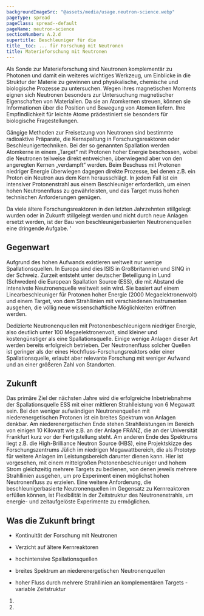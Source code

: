 ```yaml
---
backgroundImageSrc: "@assets/media/usage.neutron-science.webp"
pageType: spread
pageClass: spread--default
pageName: neutron-science
sectionNumber: A.2.d
supertitle: Beschleuniger für die
title__toc: ... für Forschung mit Neutronen
title: Materieforschung mit Neutronen
---
```


<div class="spread--left spread-area--c-1 spread-area--small">

<progress-chart dimension="progress__peak_luminosity" :print="true"/>

<figcaption>

</figcaption>

</div>

<div class="spread--left spread-area--intro spread-area">

Als Sonde zur Materieforschung sind Neutronen komplementär zu Photonen und damit ein weiteres wichtiges Werkzeug, um Einblicke in die Struktur der Materie zu gewinnen und physikalische, chemische und biologische Prozesse zu untersuchen. Wegen ihres magnetischen Moments eignen sich Neutronen besonders zur Untersuchung magnetischer Eigenschaften von Materialien. Da sie an Atomkernen streuen, können sie Informationen über die Position und Bewegung von Atomen liefern. Ihre Empfindlichkeit für leichte Atome prädestiniert sie besonders für biologische Fragestellungen.

Gängige Methoden zur Freisetzung von Neutronen sind bestimmte radioaktive Präparate, die Kernspaltung in Forschungsreaktoren oder Beschleunigertechniken. Bei der so genannten Spallation werden Atomkerne in einem „Target“ mit Protonen hoher Energie beschossen, wobei die Neutronen teilweise direkt entweichen, überwiegend aber von den angeregten Kernen „verdampft“ werden. Beim Beschuss mit Protonen niedriger Energie überwiegen dagegen direkte Prozesse, bei denen z.B. ein Proton ein Neutron aus dem Kern herausschlägt. In jedem Fall ist ein intensiver Protonenstrahl aus einem Beschleuniger erforderlich, um einen hohen Neutronenfluss zu gewährleisten, und das Target muss hohen technischen Anforderungen genügen.

</div>

<div class="hidden">

Da viele ältere Forschungsreaktoren in den letzten Jahrzehnten stillgelegt wurden oder in Zukunft stillgelegt werden und nicht durch neue Anlagen ersetzt werden, ist der Bau von beschleunigerbasierten Neutronenquellen eine dringende Aufgabe.
'

</div>

<div class="spread--right spread-area--c-1 spread-area--small">

## Gegenwart

Aufgrund des hohen Aufwands existieren weltweit nur wenige Spallationsquellen. In Europa sind dies ISIS in Großbritannien und SINQ in der Schweiz. Zurzeit entsteht unter deutscher Beteiligung in Lund (Schweden) die European Spallation Source (ESS), die mit Abstand die intensivste Neutronenquelle weltweit sein wird. Sie basiert auf einem Linearbeschleuniger für Protonen hoher Energie (2000 Megaelektronenvolt) und einem Target, von dem Strahllinien mit verschiedenen Instrumenten ausgehen, die völlig neue wissenschaftliche Möglichkeiten eröffnen werden.

Dedizierte Neutronenquellen mit Protonenbeschleunigern niedriger Energie, also deutlich unter 100 Megaelektronenvolt, sind kleiner und kostengünstiger als eine Spallationsquelle. Einige wenige Anlagen dieser Art werden bereits erfolgreich betrieben. Der Neutronenfluss solcher Quellen ist geringer als der eines Hochfluss-Forschungsreaktors oder einer Spallationsquelle, erlaubt aber relevante Forschung mit weniger Aufwand und an einer größeren Zahl von Standorten.

</div>

<div class="spread--right spread-area--c-2 spread-area--small">

## Zukunft

Das primäre Ziel der nächsten Jahre wird die erfolgreiche Inbetriebnahme der Spallationsquelle ESS mit einer mittleren Strahlleistung von 6 Megawatt sein. Bei den weniger aufwändigen Neutronenquellen mit niederenergetischen Protonen ist ein breites Spektrum von Anlagen denkbar. Am niederenergetischen Ende stehen Strahlleistungen im Bereich von einigen 10 Kilowatt wie z.B. an der Anlage FRANZ, die an der Universität Frankfurt kurz vor der Fertigstellung steht. Am anderen Ende des Spektrums liegt z.B. die High-Brilliance Neutron Source (HBS), eine Projektskizze des Forschungszentrums Jülich im niedrigen Megawattbereich, die als Prototyp für weitere Anlagen im Leistungsbereich darunter dienen kann. Hier ist vorgesehen, mit einem mittelgroßen Protonenbeschleuniger und hohem Strom gleichzeitig mehrere Targets zu bedienen, von denen jeweils mehrere Strahllinien ausgehen, um pro Experiment einen möglichst hohen Neutronenfluss zu erzielen.
Eine weitere Anforderung, die beschleunigerbasierte Neutronenquellen im Gegensatz zu Kernreaktoren erfüllen können, ist Flexibilität in der Zeitstruktur des Neutronenstrahls, um energie- und zeitaufgelöste Experimente zu ermöglichen.

## Was die Zukunft bringt

- Kontinuität der Forschung mit Neutronen
- Verzicht auf ältere Kernreaktoren

- hochintensive Spallationsquellen
- breites Spektrum an niederenergetischen Neutronenquellen
- hoher Fluss durch mehrere Strahllinien an komplementären Targets - variable Zeitstruktur

</div>

<div class="spread--right spread-area--references--top spread-area--small">

1. <bib-ref cite-key="garoby_vergara_etal__2018__european"></bib-ref>
1. <bib-ref cite-key="iaea__2021__compact"></bib-ref>

